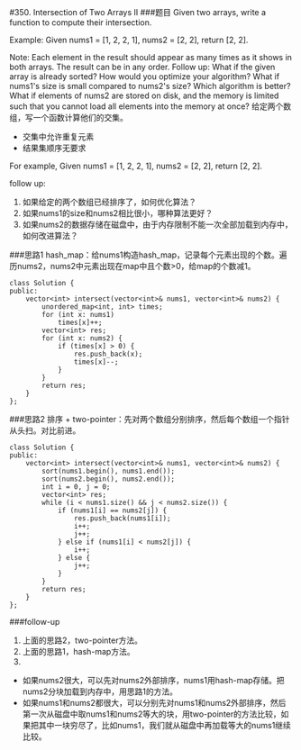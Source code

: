 #350. Intersection of Two Arrays II
###题目
Given two arrays, write a function to compute their intersection.

Example:
Given nums1 = [1, 2, 2, 1], nums2 = [2, 2], return [2, 2].

Note:
Each element in the result should appear as many times as it shows in both arrays.
The result can be in any order.
Follow up:
What if the given array is already sorted? How would you optimize your algorithm?
What if nums1's size is small compared to nums2's size? Which algorithm is better?
What if elements of nums2 are stored on disk, and the memory is limited such that you cannot load all elements into the memory at once?
给定两个数组，写一个函数计算他们的交集。
 - 交集中允许重复元素
 - 结果集顺序无要求

For example, Given nums1 = [1, 2, 2, 1], nums2 = [2, 2], return [2, 2].

follow up:
1. 如果给定的两个数组已经排序了，如何优化算法？
2. 如果nums1的size和nums2相比很小，哪种算法更好？
3. 如果nums2的数据存储在磁盘中，由于内存限制不能一次全部加载到内存中，如何改进算法？

###思路1
hash_map：给nums1构造hash_map，记录每个元素出现的个数。遍历nums2，nums2中元素出现在map中且个数>0，给map的个数减1。

```
class Solution {
public:
    vector<int> intersect(vector<int>& nums1, vector<int>& nums2) {
        unordered_map<int, int> times;
        for (int x: nums1)
            times[x]++;
        vector<int> res;
        for (int x: nums2) {
            if (times[x] > 0) {
                res.push_back(x);
                times[x]--;
            }
        }
        return res;
    }
};
```


###思路2
排序 + two-pointer：先对两个数组分别排序，然后每个数组一个指针从头扫。对比前进。
```
class Solution {
public:
    vector<int> intersect(vector<int>& nums1, vector<int>& nums2) {
        sort(nums1.begin(), nums1.end());
        sort(nums2.begin(), nums2.end());
        int i = 0, j = 0;
        vector<int> res;
        while (i < nums1.size() && j < nums2.size()) {
            if (nums1[i] == nums2[j]) {
                res.push_back(nums1[i]);
                i++;
                j++;
            } else if (nums1[i] < nums2[j]) {
                i++;
            } else {
                j++;
            }
        }
        return res;
    }
};
```

###follow-up
1. 上面的思路2，two-pointer方法。
2. 上面的思路1，hash-map方法。
3.
 - 如果nums2很大，可以先对nums2外部排序，nums1用hash-map存储。把nums2分块加载到内存中，用思路1的方法。
 - 如果nums1和nums2都很大，可以分别先对nums1和nums2外部排序，然后第一次从磁盘中取nums1和nums2等大的块，用two-pointer的方法比较，如果把其中一块穷尽了，比如nums1，我们就从磁盘中再加载等大的nums1继续比较。
